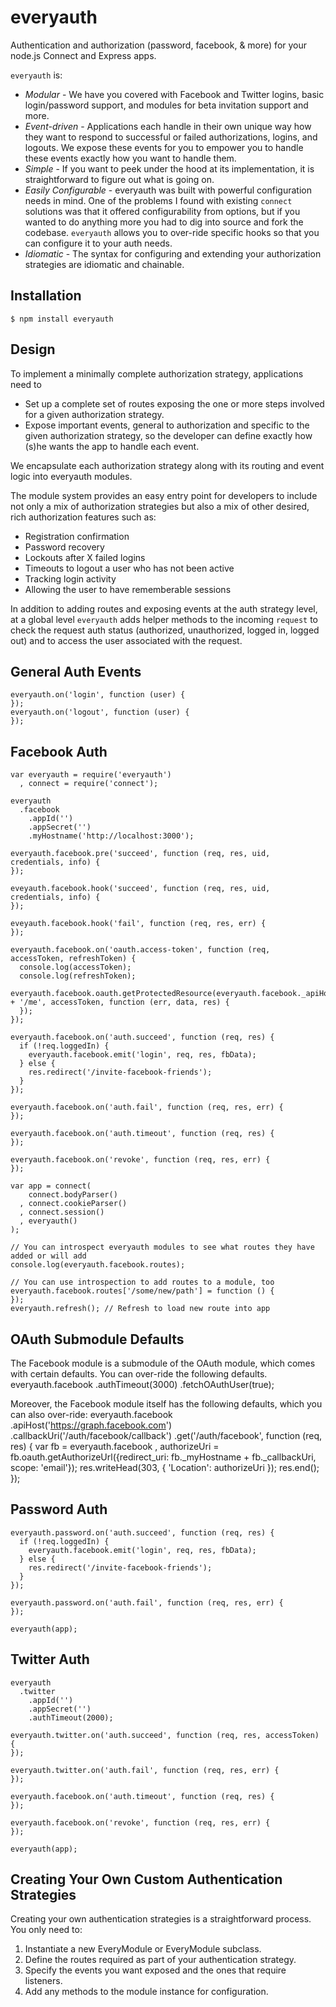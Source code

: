 everyauth
==========

Authentication and authorization (password, facebook, & more) for your node.js Connect and Express apps.

`everyauth` is:

- *Modular* - We have you covered with Facebook and Twitter logins, basic login/password
  support, and modules for beta invitation support and more.
- *Event-driven* - Applications each handle in their own unique way how they want to
  respond to successful or failed authorizations, logins, and logouts. We expose these
  events for you to empower you to handle these events exactly how you want to handle them.
- *Simple* - If you want to peek under the hood at its implementation, it is
  straightforward to figure out what is going on.
- *Easily Configurable* - everyauth was built with powerful configuration needs in mind. One
  of the problems I found with existing `connect` solutions was that it offered configurability
  from options, but if you wanted to do anything more you had to dig into source and fork the
  codebase. `everyauth` allows you to over-ride specific hooks so that you can configure it to
  your auth needs.
- *Idiomatic* - The syntax for configuring and extending your authorization strategies are
  idiomatic and chainable.

## Installation
    $ npm install everyauth

## Design

To implement a minimally complete authorization strategy, applications need to

- Set up a complete set of routes exposing the one or more steps involved for a given
  authorization strategy.
- Expose important events, general to authorization and specific to the given authorization
  strategy, so the developer can define exactly how (s)he wants the app to handle each event.

We encapsulate each authorization strategy along with its routing and event logic
into everyauth modules.

The module system provides an easy entry point for developers to include not only a mix of
authorization strategies but also a mix of other desired, rich authorization features such as:

- Registration confirmation
- Password recovery
- Lockouts after X failed logins
- Timeouts to logout a user who has not been active
- Tracking login activity
- Allowing the user to have rememberable sessions

In addition to adding routes and exposing events at the auth strategy level, at a global level
`everyauth` adds helper methods to the incoming `request` to check the request auth status 
(authorized, unauthorized, logged in, logged out) and to access the user associated with the
request.

## General Auth Events
    everyauth.on('login', function (user) {
    });
    everyauth.on('logout', function (user) {
    });

## Facebook Auth
    var everyauth = require('everyauth')
      , connect = require('connect');

    everyauth
      .facebook
        .appId('')
        .appSecret('')
        .myHostname('http://localhost:3000');

    everyauth.facebook.pre('succeed', function (req, res, uid, credentials, info) {
    });
    
    eveyauth.facebook.hook('succeed', function (req, res, uid, credentials, info) {
    });

    eveyauth.facebook.hook('fail', function (req, res, err) {
    });

    everyauth.facebook.on('oauth.access-token', function (req, accessToken, refreshToken) {
      console.log(accessToken);
      console.log(refreshToken);
      everyauth.facebook.oauth.getProtectedResource(everyauth.facebook._apiHost + '/me', accessToken, function (err, data, res) {
      });
    });
    
    everyauth.facebook.on('auth.succeed', function (req, res) {
      if (!req.loggedIn) {
        everyauth.facebook.emit('login', req, res, fbData);
      } else {
        res.redirect('/invite-facebook-friends');
      }
    });

    everyauth.facebook.on('auth.fail', function (req, res, err) {
    });
    
    everyauth.facebook.on('auth.timeout', function (req, res) {
    });
    
    everyauth.facebook.on('revoke', function (req, res, err) {
    });

    var app = connect(
        connect.bodyParser()
      , connect.cookieParser()
      , connect.session()
      , everyauth()
    );

    // You can introspect everyauth modules to see what routes they have added or will add
    console.log(everyauth.facebook.routes);

    // You can use introspection to add routes to a module, too
    everyauth.facebook.routes['/some/new/path'] = function () {
    });
    everyauth.refresh(); // Refresh to load new route into app

## OAuth Submodule Defaults

The Facebook module is a submodule of the OAuth module, which
comes with certain defaults. You can over-ride the following
defaults.
    everyauth.facebook
      .authTimeout(3000)
      .fetchOAuthUser(true);

Moreover, the Facebook module itself has the following
defaults, which you can also over-ride:
    everyauth.facebook
      .apiHost('https://graph.facebook.com')
      .callbackUri('/auth/facebook/callback')
      .get('/auth/facebook', function (req, res) {
        var fb = everyauth.facebook
          , authorizeUri = fb.oauth.getAuthorizeUrl({redirect_uri: fb._myHostname + fb._callbackUri, scope: 'email'});
        res.writeHead(303, { 'Location': authorizeUri });
        res.end();
      });

## Password Auth
    everyauth.password.on('auth.succeed', function (req, res) {
      if (!req.loggedIn) {
        everyauth.facebook.emit('login', req, res, fbData);
      } else {
        res.redirect('/invite-facebook-friends');
      }
    });

    everyauth.password.on('auth.fail', function (req, res, err) {
    });
    
    everyauth(app);

## Twitter Auth
    everyauth
      .twitter
        .appId('')
        .appSecret('')
        .authTimeout(2000);

    everyauth.twitter.on('auth.succeed', function (req, res, accessToken) {
    });

    everyauth.twitter.on('auth.fail', function (req, res, err) {
    });
    
    everyauth.facebook.on('auth.timeout', function (req, res) {
    });
    
    everyauth.facebook.on('revoke', function (req, res, err) {
    });

    everyauth(app);

## Creating Your Own Custom Authentication Strategies
Creating your own authentication strategies is a straightforward process.
You only need to:

1. Instantiate a new EveryModule or EveryModule subclass.
2. Define the routes required as part of your authentication strategy.
3. Specify the events you want exposed and the ones that require
   listeners.
4. Add any methods to the module instance for configuration.
